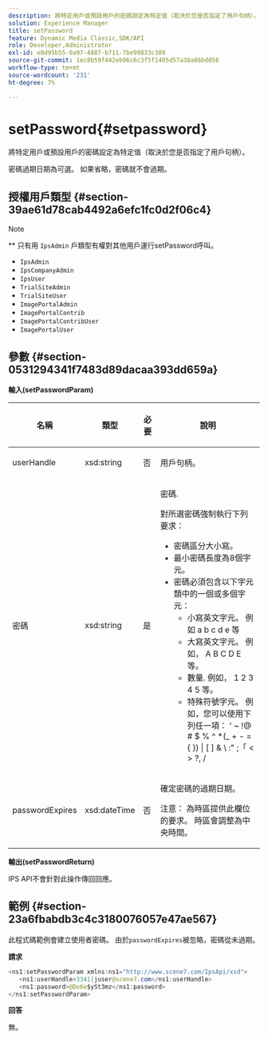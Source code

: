 ```yaml
---
description: 將特定用戶或預設用戶的密碼設定為特定值（取決於您是否指定了用戶句柄）。
solution: Experience Manager
title: setPassword
feature: Dynamic Media Classic,SDK/API
role: Developer,Administrator
exl-id: e8d95b55-0a97-4887-b711-7be99833c389
source-git-commit: 1ec8b59f442eb96c6c3f5f1405d57a38a86bd056
workflow-type: tm+mt
source-wordcount: '231'
ht-degree: 7%

---
```


# setPassword{#setpassword}

將特定用戶或預設用戶的密碼設定為特定值（取決於您是否指定了用戶句柄）。

密碼過期日期為可選。 如果省略，密碼就不會過期。

## 授權用戶類型 {#section-39ae61d78cab4492a6efc1fc0d2f06c4}

>[!NOTE]
>
>** 只有用 `IpsAdmin` 戶類型有權對其他用戶運行setPassword呼叫。

* `IpsAdmin`
* `IpsCompanyAdmin`
* `IpsUser`
* `TrialSiteAdmin`
* `TrialSiteUser`
* `ImagePortalAdmin`
* `ImagePortalContrib`
* `ImagePortalContribUser`
* `ImagePortalUser`

## 參數 {#section-0531294341f7483d89dacaa393dd659a}

**輸入(setPasswordParam)**

<table id="table_BF54512811344E0B979C5070354E8048"> 
 <thead> 
  <tr> 
   <th colname="col1" class="entry"> <p>名稱 </p> </th> 
   <th colname="col2" class="entry"> <p>類型 </p> </th> 
   <th colname="col3" class="entry"> <p>必要 </p> </th> 
   <th colname="col4" class="entry"> <p>說明 </p> </th> 
  </tr> 
 </thead>
 <tbody> 
  <tr> 
   <td colname="col1"> <p> <span class="codeph"> <span class="varname"> userHandle  </span> </span> </p> </td> 
   <td colname="col2"> <p> <span class="codeph"> xsd:string </span> </p> </td> 
   <td colname="col3"> <p>否 </p> </td> 
   <td colname="col4"> <p>用戶句柄。 </p> </td> 
  </tr> 
  <tr> 
   <td colname="col1"> <p> <span class="codeph"> <span class="varname"> 密碼  </span> </span> </p> </td> 
   <td colname="col2"> <p> <span class="codeph"> xsd:string  </span> </p> </td> 
   <td colname="col3"> <p>是 </p> </td> 
   <td colname="col4"> <p>密碼. </p> <p>對所選密碼強制執行下列要求： </p> <p> 
     <ul id="ul_E5BE3621127C476788412174584075B3"> 
      <li id="li_0132852AFD774659A0224C450F19418C">密碼區分大小寫。 </li> 
      <li id="li_71224B3A89C8461AB689BAD383EC8CEA">最小密碼長度為8個字元。 </li> 
      <li id="li_C21B6843EA734D1ABE0580185F775408">密碼必須包含以下字元類中的一個或多個字元： 
       <ul id="ul_D5D3911AD6214035BBD2AB8350A459C7"> 
        <li id="li_6E3F084100104F2CBCF130EF8852C7B7">小寫英文字元。 例如<span class="codeph"> a b c d e </span>等 </li> 
        <li id="li_1FDED8D7348842BC857320D797D41217">大寫英文字元。 例如， <span class="codeph"> A B C D E </span>等。 </li> 
        <li id="li_C3C4D5412AA749F3B78F37B2B696CF80">數量. 例如， <span class="codeph"> 1 2 3 4 5 </span>等。 </li> 
        <li id="li_2730798F26E74B878BEDE510CD06D8DD">特殊符號字元。 例如，您可以使用下列任一項：<span class="codeph"> ' ~ !@ # $ % ^ *(_ + - = { }) | [ ] &amp; \ :" ;「 &lt; &gt; ?, / </span> </li> 
       </ul> </li> 
     </ul> </p> </td> 
  </tr> 
  <tr> 
   <td colname="col1"> <p> <span class="codeph"> <span class="varname"> passwordExpires  </span> </span> </p> </td> 
   <td colname="col2"> <p> <span class="codeph"> xsd:dateTime  </span> </p> </td> 
   <td colname="col3"> <p>否 </p> </td> 
   <td colname="col4"> <p>確定密碼的過期日期。 <p>注意： 為時區提供此欄位的要求。 時區會調整為中央時間。 </p> </p> </td> 
  </tr> 
 </tbody> 
</table>

**輸出(setPasswordReturn)**

IPS API不會針對此操作傳回回應。

## 範例 {#section-23a6fbabdb3c4c3180076057e47ae567}

此程式碼範例會建立使用者密碼。 由於`passwordExpires`被忽略，密碼從未過期。

**請求**

```java
<ns1:setPasswordParam xmlns:ns1="http://www.scene7.com/IpsApi/xsd">  
   <ns1:userHandle>3341|juser@scene7.com</ns1:userHandle> 
   <ns1:password>@Do6e$ySt3mz</ns1:password> 
</ns1:setPasswordParam>
```

**回答**

無。
